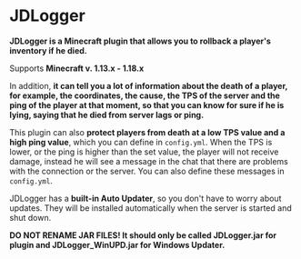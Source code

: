 # JDLogger

**JDLogger is a Minecraft plugin that allows you to rollback a player's inventory if he died.**

Supports **Minecraft v. 1.13.x - 1.18.x**

In addition, **it can tell you a lot of information about the death of a player, for example, the coordinates, the cause, the TPS of the server and the ping of the player at that moment, so that you can know for sure if he is lying, saying that he died from server lags or ping.**

This plugin can also **protect players from death at a low TPS value and a high ping value**, which you can define in `config.yml`. When the TPS is lower, or the ping is higher than the set value, the player will not receive damage, instead he will see a message in the chat that there are problems with the connection or the server. You can also define these messages in `config.yml`.

JDLogger has a **built-in Auto Updater**, so you don't have to worry about updates. They will be installed automatically when the server is started and shut down.

**DO NOT RENAME JAR FILES! It should only be called JDLogger.jar for plugin and JDLogger_WinUPD.jar for Windows Updater.**
